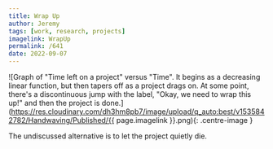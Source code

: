 ```yaml
---
title: Wrap Up
author: Jeremy
tags: [work, research, projects]
imagelink: WrapUp
permalink: /641
date: 2022-09-07
---
```


![Graph of "Time left on a project" versus "Time". It begins as a decreasing linear function, but then tapers off as a project drags on. At some point, there's a discontinuous jump with the label, "Okay, we need to wrap this up!" and then the project is done.](https://res.cloudinary.com/dh3hm8pb7/image/upload/q_auto:best/v1535842782/Handwaving/Published/{{ page.imagelink }}.png){: .centre-image }

The undiscussed alternative is to let the project quietly die.
